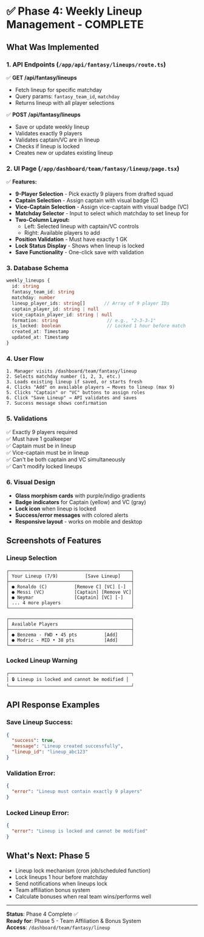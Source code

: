 # ✅ Phase 4: Weekly Lineup Management - COMPLETE

## What Was Implemented

### 1. API Endpoints (`/app/api/fantasy/lineups/route.ts`)
✅ **GET /api/fantasy/lineups**
- Fetch lineup for specific matchday
- Query params: `fantasy_team_id`, `matchday`
- Returns lineup with all player selections

✅ **POST /api/fantasy/lineups**
- Save or update weekly lineup
- Validates exactly 9 players
- Validates captain/VC are in lineup
- Checks if lineup is locked
- Creates new or updates existing lineup

### 2. UI Page (`/app/dashboard/team/fantasy/lineup/page.tsx`)
✅ **Features:**
- **9-Player Selection** - Pick exactly 9 players from drafted squad
- **Captain Selection** - Assign captain with visual badge (C)
- **Vice-Captain Selection** - Assign vice-captain with visual badge (VC)
- **Matchday Selector** - Input to select which matchday to set lineup for
- **Two-Column Layout:**
  - Left: Selected lineup with captain/VC controls
  - Right: Available players to add
- **Position Validation** - Must have exactly 1 GK
- **Lock Status Display** - Shows when lineup is locked
- **Save Functionality** - One-click save with validation

### 3. Database Schema
```typescript
weekly_lineups {
  id: string
  fantasy_team_id: string
  matchday: number
  lineup_player_ids: string[]       // Array of 9 player IDs
  captain_player_id: string | null
  vice_captain_player_id: string | null
  formation: string                  // e.g., "2-3-3-1"
  is_locked: boolean                 // Locked 1 hour before match
  created_at: Timestamp
  updated_at: Timestamp
}
```

### 4. User Flow
```
1. Manager visits /dashboard/team/fantasy/lineup
2. Selects matchday number (1, 2, 3, etc.)
3. Loads existing lineup if saved, or starts fresh
4. Clicks "Add" on available players → Moves to lineup (max 9)
5. Clicks "Captain" or "VC" buttons to assign roles
6. Click "Save Lineup" → API validates and saves
7. Success message shows confirmation
```

### 5. Validations
✅ Exactly 9 players required  
✅ Must have 1 goalkeeper  
✅ Captain must be in lineup  
✅ Vice-captain must be in lineup  
✅ Can't be both captain and VC simultaneously  
✅ Can't modify locked lineups  

### 6. Visual Design
- **Glass morphism cards** with purple/indigo gradients
- **Badge indicators** for Captain (yellow) and VC (gray)
- **Lock icon** when lineup is locked
- **Success/error messages** with colored alerts
- **Responsive layout** - works on mobile and desktop

## Screenshots of Features

### Lineup Selection
```
┌─────────────────────────────────────────────┐
│ Your Lineup (7/9)          [Save Lineup]    │
├─────────────────────────────────────────────┤
│ ● Ronaldo (C)          [Remove C] [VC] [-]  │
│ ● Messi (VC)           [Captain] [Remove VC]│
│ ● Neymar               [Captain] [VC] [-]   │
│ ... 4 more players                          │
└─────────────────────────────────────────────┘

┌─────────────────────────────────────────────┐
│ Available Players                           │
├─────────────────────────────────────────────┤
│ ● Benzema - FWD • 45 pts          [Add]     │
│ ● Modric - MID • 38 pts           [Add]     │
└─────────────────────────────────────────────┘
```

### Locked Lineup Warning
```
┌─────────────────────────────────────────────┐
│ 🔒 Lineup is locked and cannot be modified │
└─────────────────────────────────────────────┘
```

## API Response Examples

### Save Lineup Success:
```json
{
  "success": true,
  "message": "Lineup created successfully",
  "lineup_id": "lineup_abc123"
}
```

### Validation Error:
```json
{
  "error": "Lineup must contain exactly 9 players"
}
```

### Locked Lineup Error:
```json
{
  "error": "Lineup is locked and cannot be modified"
}
```

## What's Next: Phase 5
- Lineup lock mechanism (cron job/scheduled function)
- Lock lineups 1 hour before matchday
- Send notifications when lineups lock
- Team affiliation bonus system
- Calculate bonuses when real team wins/performs well

---
**Status**: Phase 4 Complete ✅  
**Ready for**: Phase 5 - Team Affiliation & Bonus System  
**Access**: `/dashboard/team/fantasy/lineup`

